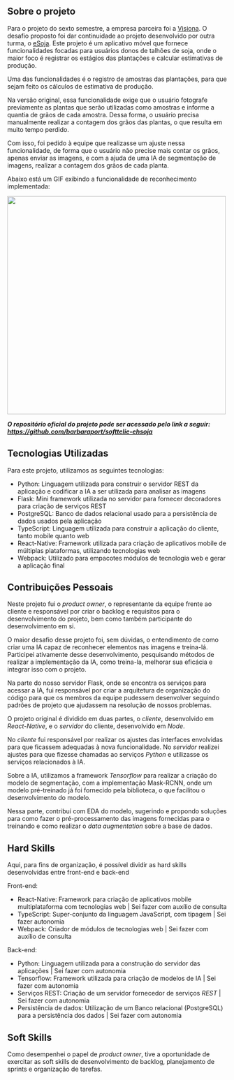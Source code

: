 ## Sobre o projeto
Para o projeto do sexto semestre, a empresa parceira foi a [Visiona](https://www.visionaespacial.com.br/).
O desafio proposto foi dar continuidade ao projeto desenvolvido por outra turma, o [eSoja](https://github.com/cluster-8/esoja-mobile).
Este projeto é um aplicativo móvel que fornece funcionalidades focadas para usuários donos de talhões de soja, onde o maior foco é registrar os estágios das plantações e calcular estimativas de produção.

Uma das funcionalidades é o registro de amostras das plantações, para que sejam feito os cálculos de estimativa de produção.

Na versão original, essa funcionalidade exige que o usuário fotografe previamente as plantas que serão utilizadas como amostras e informe a quantia de grãos de cada amostra. Dessa forma, o usuário precisa manualmente realizar a contagem dos grãos das plantas, o que resulta em muito tempo perdido.

Com isso, foi pedido à equipe que realizasse um ajuste nessa funcionalidade, de forma que o usuário não precise mais contar os grãos, apenas enviar as imagens, e com a ajuda de uma IA de segmentação de imagens, realizar a contagem dos grãos de cada planta.

Abaixo está um GIF exibindo a funcionalidade de reconhecimento implementada:

<img src="https://github.com/barbaraport/softtelie-ehsoja/blob/main/docs/MVPs/sprint_3/ehSoja-Sprint-3.gif" width="500"/>

***O repositório oficial do projeto pode ser acessado pelo link a seguir: https://github.com/barbaraport/softtelie-ehsoja***


## Tecnologias Utilizadas
Para este projeto, utilizamos as seguintes tecnologias:
- Python: Linguagem utilizada para construir o servidor REST da aplicação e codificar a IA a ser utilizada para analisar as imagens
- Flask: Mini framework utilizada no servidor para fornecer decoradores para criação de serviços REST
- PostgreSQL: Banco de dados relacional usado para a persistência de dados usados pela aplicação
- TypeScript: Linguagem utilizada para construir a aplicação do cliente, tanto mobile quanto web
- React-Native: Framework utilizada para criação de aplicativos mobile de múltiplas plataformas, utilizando tecnologias web
- Webpack: Utilizado para empacotes módulos de tecnologia web e gerar a aplicação final


## Contribuições Pessoais
Neste projeto fui o *product owner*, o representante da equipe frente ao cliente e responsável por criar o backlog e requisitos para o desenvolvimento do projeto, bem como também participante do desenvolvimento em si.

O maior desafio desse projeto foi, sem dúvidas, o entendimento de como criar uma IA capaz de reconhecer elementos nas imagens e treina-lá.
Participei ativamente desse desenvolvimento, pesquisando métodos de realizar a implementação da IA, como treina-la, melhorar sua eficácia e integrar isso com o projeto.

Na parte do nosso servidor Flask, onde se encontra os serviços para acessar a IA, fui responsável por criar a arquitetura de organização do código para que os membros da equipe pudessem desenvolver seguindo padrões de projeto que ajudassem na resolução de nossos problemas.

O projeto original é dividido em duas partes, o *cliente*, desenvolvido em *React-Native*, e o *servidor* do cliente, desenvolvido em *Node*.

No *cliente* fui responsável por realizar os ajustes das interfaces envolvidas para que ficassem adequadas à nova funcionalidade.
No *servidor* realizei ajustes para que fizesse chamadas ao serviços *Python* e utilizasse os serviços relacionados à IA.

Sobre a IA, utilizamos a framework *Tensorflow* para realizar a criação do modelo de segmentação, com a implementação Mask-RCNN, onde um modelo pré-treinado já foi fornecido pela biblioteca, o que facilitou o desenvolvimento do modelo.

Nessa parte, contribuí com EDA do modelo, sugerindo e propondo soluções para como fazer o pré-processamento das imagens fornecidas para o treinando e como realizar o *data augmentation* sobre a base de dados.


## Hard Skills
Aqui, para fins de organização, é possível dividir as hard skills desenvolvidas entre front-end e back-end

Front-end:
- React-Native: Framework para criação de aplicativos mobile multiplataforma com tecnologias web | Sei fazer com auxílio de consulta
- TypeScript: Super-conjunto da linguagem JavaScript, com tipagem | Sei fazer autonomia
- Webpack: Criador de módulos de tecnologias web | Sei fazer com auxílio de consulta


Back-end:
- Python: Linguagem utilizada para a construção do servidor das aplicações | Sei fazer com autonomia
- Tensorflow: Framework utilizada para criação de modelos de IA | Sei fazer com autonomia
- Serviços REST: Criação de um servidor fornecedor de serviços *REST* | Sei fazer com autonomia
- Persistência de dados: Utilização de um Banco relacional (PostgreSQL) para a persistência dos dados | Sei fazer com autonomia

## Soft Skills
Como desempenhei o papel de *product owner*, tive a oportunidade de exercitar as soft skills de desenvolvimento de backlog, planejamento de sprints e organização de tarefas.
